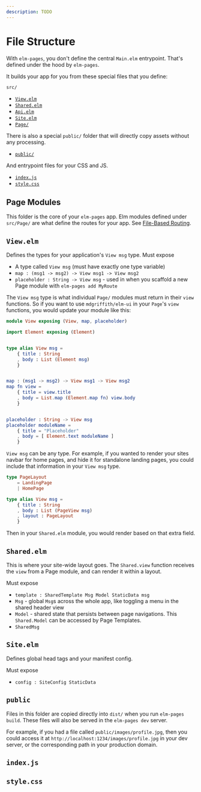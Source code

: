 ```yaml
---
description: TODO
---
```


# File Structure

With `elm-pages`, you don't define the central `Main.elm` entrypoint. That's defined under the hood by `elm-pages`.

It builds your app for you from these special files that you define:

`src/`

- [`View.elm`](/docs/file-structure#view.elm)
- [`Shared.elm`](/docs/file-structure#shared.elm)
- [`Api.elm`](/docs/file-structure#api.elm)
- [`Site.elm`](/docs/file-structure#site.elm)
- [`Page/`](/docs/file-structure#page-modules)

There is also a special `public/` folder that will directly copy assets without any processing.

- [`public/`](/docs/file-structure#public)

And entrypoint files for your CSS and JS.

- [`index.js`](/docs/file-structure#index.js)
- [`style.css`](/docs/file-structure#style.css)

## Page Modules

This folder is the core of your `elm-pages` app. Elm modules defined under `src/Page/` are what define the routes for your app. See [File-Based Routing](/docs/file-based-routing).

## `View.elm`

Defines the types for your application's `View msg` type.
Must expose

- A type called `View msg` (must have exactly one type variable)
- `map : (msg1 -> msg2) -> View msg1 -> View msg2`
- `placeholder : String -> View msg` - used in when you scaffold a new Page module with `elm-pages add MyRoute`

The `View msg` type is what individual `Page/` modules must return in their `view` functions.
So if you want to use `mdgriffith/elm-ui` in your `Page`'s `view` functions, you would update your module like this:

```elm
module View exposing (View, map, placeholder)

import Element exposing (Element)


type alias View msg =
    { title : String
    , body : List (Element msg)
    }


map : (msg1 -> msg2) -> View msg1 -> View msg2
map fn view =
    { title = view.title
    , body = List.map (Element.map fn) view.body
    }


placeholder : String -> View msg
placeholder moduleName =
    { title = "Placeholder"
    , body = [ Element.text moduleName ]
    }
```

`View msg` can be any type. For example, if you wanted to render your sites navbar
for home pages, and hide it for standalone landing pages, you could include that information in your `View msg` type.

```elm
type PageLayout
    = LandingPage
    | HomePage

type alias View msg =
    { title : String
    , body : List (PageView msg)
    , layout : PageLayout
    }
```

Then in your `Shared.elm` module, you would render based on that extra field.

## `Shared.elm`

This is where your site-wide layout goes. The `Shared.view` function receives the `view` from a
Page module, and can render it within a layout.

Must expose

- `template : SharedTemplate Msg Model StaticData msg`
- `Msg` - global `Msg`s across the whole app, like toggling a menu in the shared header view
- `Model` - shared state that persists between page navigations. This `Shared.Model` can be accessed by Page Templates.
- `SharedMsg`

## `Site.elm`

Defines global head tags and your manifest config.

Must expose

- `config : SiteConfig StaticData`

## `public`

Files in this folder are copied directly into `dist/` when you run `elm-pages build`. These files will also be served in the `elm-pages dev` server.

For example, if you had a file called `public/images/profile.jpg`, then you could access it at `http://localhost:1234/images/profile.jpg` in your dev server, or the corresponding path in your production domain.

## `index.js`

## `style.css`
